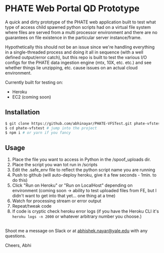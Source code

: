 # PHATE Web Portal QD Prototype

A quick and dirty prototype of the PHATE web application built to test what type of access child spawned python scripts had on a virtual file system where files are served from a multi processor environment and there are no guarantees on file existence in the particular server instance/frame.

Hypothetically this should not be an issue since we're handling everything in a single-threaded process and doing it all in sequence (with a well defined output/error catch), but this repo is built to test the various I/O configs for the PHATE data ingestion engine (mtx, 10X, etc. etc.) and see whether things lie unzipping, etc. cause issues on an actual cloud environment.

Currently built for testing on:
- Heroku
- EC2 (coming soon)

## Installation

```bash
$ git clone https://github.com/abhinayar/PHATE-VFSTest.git phate-vfstest
$ cd phate-vfstest # jump into the project
$ npm i # or yarn if you fancy
```

## Usage

1. Place the file you want to access in Python in the /spoof_uploads dir.
1. Place the script you wan tot run in /scripts
1. Edit the .safe_env file to reflect the python script name you are running
1. Push to github (will auto-deploy heroku, give it a few seconds - 1min. to do this)
1. Click "Run on Heroku" or "Run on LocalHost" depending on environment (coming soon -> ability to test uploaded files from FE, but I didn't want to get into that yet... one thing at a tme)
1. Watch for processing stream or error output
1. Repeat/tweak code
1. If code is cryptic check heroku error logs (if you have the Heroku CLI it's `heroku logs -n 2000` or whatever arbitrary number you choose.)

##

Shoot me a message on Slack or at abhishek.nayar@yale.edu with any questions.

Cheers,
Abhi
